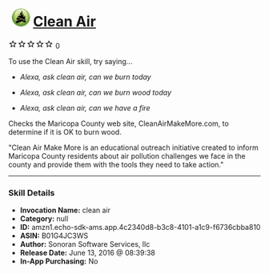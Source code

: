 # &nbsp;<img src="skill_icon" alt="Clean Air icon" width="36"> [Clean Air](http://alexa.amazon.com/#skills/amzn1.echo-sdk-ams.app.4c2340d8-b3c8-4101-a1c9-f6736cbba810)
![0 stars](../../images/ic_star_border_black_18dp_1x.png)![0 stars](../../images/ic_star_border_black_18dp_1x.png)![0 stars](../../images/ic_star_border_black_18dp_1x.png)![0 stars](../../images/ic_star_border_black_18dp_1x.png)![0 stars](../../images/ic_star_border_black_18dp_1x.png) 0

To use the Clean Air skill, try saying...

* *Alexa, ask clean air, can we burn today*

* *Alexa, ask clean air, can we burn wood today*

* *Alexa, ask clean air, can we have a fire*

Checks the Maricopa County web site, CleanAirMakeMore.com, to determine if it is OK to burn wood.

"Clean Air Make More is an educational outreach initiative created to inform Maricopa County residents about air pollution challenges we face in the county and provide them with the tools they need to take action."

***

### Skill Details

* **Invocation Name:** clean air
* **Category:** null
* **ID:** amzn1.echo-sdk-ams.app.4c2340d8-b3c8-4101-a1c9-f6736cbba810
* **ASIN:** B01G4JC3WS
* **Author:** Sonoran Software Services, llc
* **Release Date:** June 13, 2016 @ 08:39:38
* **In-App Purchasing:** No
